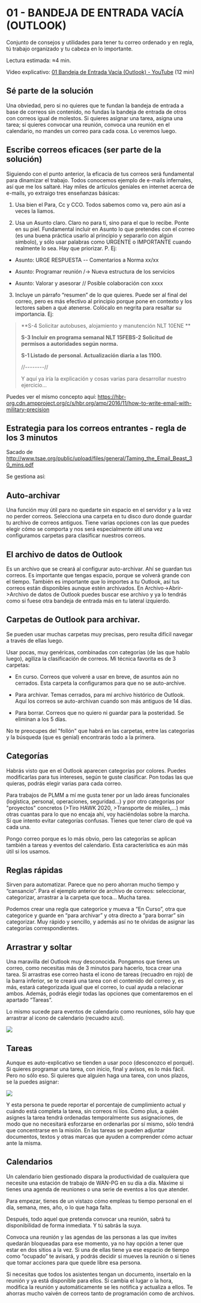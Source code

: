 # 01 - BANDEJA DE ENTRADA VACÍA (OUTLOOK)

Conjunto de consejos y utilidades para tener tu correo ordenado y en regla, tú trabajo organizado y tu cabeza en lo importante.

Lectura estimada: ≈4 min.

Video explicativo: [01 Bandeja de Entrada Vacía (Outlook) - YouTube](https://youtu.be/nGtlIop3ehg) (12 min)

## Sé parte de la solución

Una obviedad, pero si no quieres que te fundan la bandeja de entrada a base de correos sin contenido, no fundas la bandeja de entrada de otros con correos igual de molestos. Si quieres asignar una tarea, asigna una tarea; si quieres convocar una reunión, convoca una reunión en el calendario, no mandes un correo para cada cosa. Lo veremos luego.

## Escribe correos eficaces (ser parte de la solución)

Siguiendo con el punto anterior, la eficacia de tus correos será fundamental para dinamizar el trabajo. Todos conocemos ejemplo de e-mails infernales, así que me los saltaré. Hay miles de artículos geniales en internet acerca de e-mails, yo extraigo tres enseñanzas básicas:

1. Usa bien el Para, Cc y CCO. Todos sabemos como va, pero aún así a veces la liamos.
  
2. Usa un Asunto claro. Claro no para tí, sino para el que lo recibe. Ponte en su piel. Fundamental incluir en Asunto lo que pretendes con el correo (es una buena práctica usarlo al principio y separarlo con algún símbolo), y sólo usar palabras como URGENTE o IMPORTANTE cuando realmente lo sea. Hay que priorizar. P. Ej:
  

- Asunto: URGE RESPUESTA -- Comentarios a Norma xx/xx
  
- Asunto: Programar reunión /-> Nueva estructura de los servicios
  
- Asunto: Valorar y asesorar // Posible colaboración con xxxx
  

3. Incluye un párrafo “resumen” de lo que quieres. Puede ser al final del correo, pero es más efectivo al principio porque pone en contexto y los lectores saben a qué atenerse. Colócalo en negrita para resaltar su importancia. Ej:

> **S-4 Solicitar autobuses, alojamiento y manutención NLT 10ENE **
> 
> **S-3 Incluir en programa semanal NLT 15FEBS-2 Solicitud de permisos a autoridades según norma.**
> 
> **S-1 Listado de personal. Actualización diaria a las 1100.**
> 
> //--------//
> 
> Y aquí ya iría la explicación y cosas varias para desarrollar nuestro ejercicio...

Puedes ver el mismo concepto aquí: https://hbr-org.cdn.ampproject.org/c/s/hbr.org/amp/2016/11/how-to-write-email-with-military-precision

## Estrategia para los correos entrantes - regla de los 3 minutos

Sacado de http://www.tsae.org/public/upload/files/general/Taming_the_Email_Beast_30_mins.pdf

Se gestiona así:

## Auto-archivar

Una función muy útil para no quedarte sin espacio en el servidor y a la vez no perder correos. Selecciona una carpeta en tu disco duro donde guardar tu archivo de correos antiguos. Tiene varias opciones con las que puedes elegir cómo se comporta y nos será especialmente útil una vez configuramos carpetas para clasificar nuestros correos.

## El archivo de datos de Outlook

Es un archivo que se creará al configurar auto-archivar. Ahí se guardan tus correos. Es importante que tengas espacio, porque se volverá grande con el tiempo. También es importante que lo importes a tu Outlook, así tus correos están disponibles aunque estén archivados. En Archivo->Abrir->Archivo de datos de Outlook puedes buscar ese archivo y ya lo tendrás como si fuese otra bandeja de entrada más en tu lateral izquierdo.

## Carpetas de Outlook para archivar.

Se pueden usar muchas carpetas muy precisas, pero resulta difícil navegar a través de ellas luego.

Usar pocas, muy genéricas, combinadas con categorías (de las que hablo luego), agiliza la clasificación de correos. Mi técnica favorita es de 3 carpetas:

- En curso. Correos que volveré a usar en breve, de asuntos aún no cerrados. Esta carpeta la configuramos para que no se auto-archive.
  
- Para archivar. Temas cerrados, para mí archivo histórico de Outlook. Aquí los correos se auto-archivan cuando son más antiguos de 14 días.
  
- Para borrar. Correos que no quiero ni guardar para la posteridad. Se eliminan a los 5 días.
  

No te preocupes del "follón" que habrá en las carpetas, entre las categorías y la búsqueda (que es genial) encontrarás todo a la primera.

## Categorías

Habrás visto que en el Outlook aparecen categorías por colores. Puedes modificarlas para tus intereses, según te guste clasificar. Pon todas las que quieras, podrás elegir varias para cada correo.

Para trabajos de PLMM a mí me gusta tener por un lado áreas funcionales (logística, personal, operaciones, seguridad…) y por otro categorías por "proyectos" concretos (>Tiro HAWK 2020, >Transporte de misiles,...) más otras cuantas para lo que no encaja ahí, voy haciéndolas sobre la marcha. Sí que intento evitar categorías confusas. Tienes que tener claro de qué va cada una.

Pongo correo porque es lo más obvio, pero las categorías se aplican también a tareas y eventos del calendario. Esta característica es aún más útil si los usamos.

## Reglas rápidas

Sirven para automatizar. Parece que no pero ahorran mucho tiempo y “cansancio”. Para el ejemplo anterior de archivo de correos: seleccionar, categorizar, arrastrar a la carpeta que toca… Mucha tarea.

Podemos crear una regla que categorice y mueva a “En Curso”, otra que categorice y guarde en “para archivar” y otra directo a “para borrar” sin categorizar. Muy rápido y sencillo, y además así no te olvidas de asignar las categorías correspondientes.

## Arrastrar y soltar

Una maravilla del Outlook muy desconocida. Pongamos que tienes un correo, como necesitas más de 3 minutos para hacerlo, toca crear una tarea. Si arrastras ese correo hasta el icono de tareas (recuadro en rojo) de la barra inferior, se te creará una tarea con el contenido del correo y, es más, estará categorizada igual que el correo, lo cual ayuda a relacionar ambos. Además, podrás elegir todas las opciones que comentaremos en el apartado “Tareas”.

Lo mismo sucede para eventos de calendario como reuniones, sólo hay que arrastrar al icono de calendario (recuadro azul).

![](https://lh4.googleusercontent.com/V66fpy-7NBAfuzZLepL1MwJe0MpbgGh43O1VcONXWrtQaTplxFnNcu1gz9QRkszlyP0qo-tgeWGdgozCaAq_4-8wmnQ5FWDtGuhZ6abq6iqq9zERi_bjhOxcZQUKDdnmLJfQ6bSI=s0)

## Tareas

Aunque es auto-explicativo se tienden a usar poco (desconozco el porqué). Si quieres programar una tarea, con inicio, final y avisos, es lo más fácil. Pero no sólo eso. Si quieres que alguien haga una tarea, con unos plazos, se la puedes asignar:

![](https://lh6.googleusercontent.com/TOyDA3EEK6mpnm613Skm-Ncz6Qq1Yh2aVl2AvNFNgC2hiAGLwN2Cd5_68BAiG9NwU8UGcQacNWIhkwgBAsgZyIBCyO3NuyRTOyF17nrMcR6bCN6NAxREfpBaruEwiwg2WE-QUe_6=s0)

Y esta persona te puede reportar el porcentaje de cumplimiento actual y cuándo está completa la tarea, sin correos ni líos. Como plus, a quién asignes la tarea tendrá ordenadas temporalmente sus asignaciones, de modo que no necesitará esforzarse en ordenarlas por sí mismo, sólo tendrá que concentrarse en la misión. En las tareas se pueden adjuntar documentos, textos y otras marcas que ayuden a comprender cómo actuar ante la misma.

## Calendarios

Un calendario bien gestionado dispara la productividad de cualquiera que necesite una estación de trabajo de WAN-PG en su día a día. Máxime si tienes una agenda de reuniones o una serie de eventos a los que atender.

Para empezar, tienes de un vistazo cómo empleas tu tiempo personal en el día, semana, mes, año, o lo que haga falta.

Después, todo aquel que pretenda convocar una reunión, sabrá tu disponibilidad de forma inmediata. Y tú sabrás la suya.

Convoca una reunión y las agendas de las personas a las que invites quedarán bloqueadas para ese momento, ya no hay opción a tener que estar en dos sitios a la vez. Si una de ellas tiene ya ese espacio de tiempo como “ocupado” te avisará, y podrás decidir si mueves la reunión o si tienes que tomar acciones para que quede libre esa persona.

Si necesitas que todos los asistentes tengan un documento, insertalo en la reunión y ya está disponible para ellos. Si cambia el lugar o la hora, modifica la reunión y automáticamente se les notifica y actualiza a ellos. Te ahorras mucho vaivén de correos tanto de programación como de archivos.
